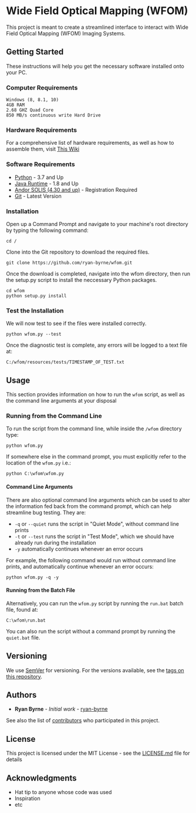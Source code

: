 # Wide Field Optical Mapping (WFOM)

This project is meant to create a streamlined interface to interact with Wide Field Optical Mapping (WFOM) Imaging Systems.

## Getting Started

These instructions will help you get the necessary software installed onto your PC.

### Computer Requirements

```
Windows (8, 8.1, 10)
4GB RAM
2.68 GHZ Quad Core
850 MB/s continuous write Hard Drive
```

### Hardware Requirements

For a comprehensive list of hardware requirements, as well as how to assemble them, visit [This Wiki](https://link.to.wiki)

### Software Requirements

* [Python](https://www.python.org/downloads/) - 3.7 and Up
* [Java Runtime](https://java.com/en/download/) - 1.8 and Up
* [Andor SOLIS (4.30 and up)](http://www.andor.com/downloads) - Registration Required
* [Git](https://git-scm.com/download/win) - Latest Version

### Installation

Open up a Command Prompt and navigate to your machine's root directory by typing the following command:

```
cd /
```

Clone into the Git repository to download the required files.

```
git clone https://github.com/ryan-byrne/wfom.git
```

Once the download is completed, navigate into the wfom directory, then run the setup.py script to install the neccessary Python packages.

```
cd wfom
python setup.py install
```

### Test the Installation

We will now test to see if the files were installed correctly.

```
python wfom.py --test
```

Once the diagnostic test is complete, any errors will be logged to a text file at:

```
C:/wfom/resources/tests/TIMESTAMP_OF_TEST.txt
```

## Usage

This section provides information on how to run the ```wfom``` script, as well as the command line arguments at your disposal

### Running from the Command Line

To run the script from the command line, while inside the ```/wfom``` directory type:

```
python wfom.py
```
If somewhere else in the command prompt, you must explicitly refer to the location of the ```wfom.py``` i.e.:

```
python C:\wfom\wfom.py
```

#### Command Line Arguments

There are also optional command line arguments which can be used to alter the information fed back from the command prompt, which can help streamline bug testing. They are:

* ```-q``` or ```--quiet``` runs the script in "Quiet Mode", without command line prints
*  ```-t``` or ```--test``` runs the script in "Test Mode", which we should have already run during the installation
*  ```-y``` automatically continues whenever an error occurs

For example, the following command would run without command line prints, and automatically continue whenever an error occurs:

```
python wfom.py -q -y
```

#### Running from the Batch File

Alternatively, you can run the ```wfom.py``` script by running the ```run.bat``` batch file, found at:

```
C:\wfom\run.bat
```

You can also run the script without a command prompt by running the ```quiet.bat``` file.

## Versioning

We use [SemVer](http://semver.org/) for versioning. For the versions available, see the [tags on this repository](https://github.com/ryan-byrne/wfom/tags).

## Authors

* **Ryan Byrne** - *Initial work* - [ryan-byrne](https://github.com/ryan-byrne)

See also the list of [contributors](https://github.com/ryan-byrne/wfom/contributors) who participated in this project.

## License

This project is licensed under the MIT License - see the [LICENSE.md](LICENSE.md) file for details

## Acknowledgments

* Hat tip to anyone whose code was used
* Inspiration
* etc
